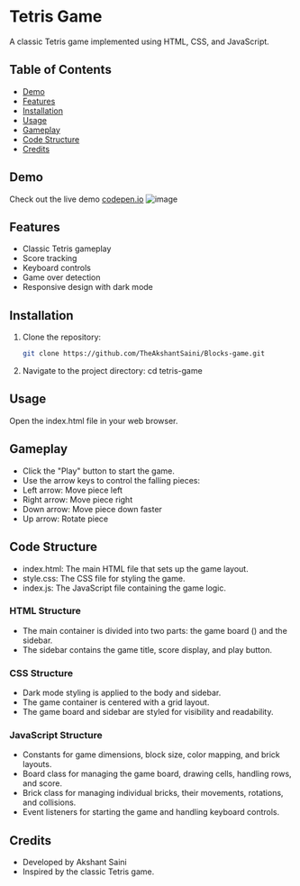 # Tetris Game

A classic Tetris game implemented using HTML, CSS, and JavaScript.

## Table of Contents

- [Demo](#demo)
- [Features](#features)
- [Installation](#installation)
- [Usage](#usage)
- [Gameplay](#gameplay)
- [Code Structure](#code-structure)
- [Credits](#credits)

## Demo

Check out the live demo <a href="https://codepen.io/TheAkshantSaini/full/PovXajP" target="blank">codepen.io</a>
![image](https://github.com/TheAkshantSaini/Blocks-game/assets/92256182/78481e71-c031-4a20-9f91-9b9797d7ef5f)


## Features

- Classic Tetris gameplay
- Score tracking
- Keyboard controls
- Game over detection
- Responsive design with dark mode

## Installation

1. Clone the repository:
   ```bash
   git clone https://github.com/TheAkshantSaini/Blocks-game.git
2. Navigate to the project directory:
   cd tetris-game

## Usage

Open the index.html file in your web browser.

## Gameplay

- Click the "Play" button to start the game.
- Use the arrow keys to control the falling pieces:
- Left arrow: Move piece left
- Right arrow: Move piece right
- Down arrow: Move piece down faster
- Up arrow: Rotate piece

## Code Structure

- index.html: The main HTML file that sets up the game layout.
- style.css: The CSS file for styling the game.
- index.js: The JavaScript file containing the game logic.
### HTML Structure
- The main container is divided into two parts: the game board (<canvas id="board">) and the sidebar.
- The sidebar contains the game title, score display, and play button.
### CSS Structure
- Dark mode styling is applied to the body and sidebar.
- The game container is centered with a grid layout.
- The game board and sidebar are styled for visibility and readability.
### JavaScript Structure
- Constants for game dimensions, block size, color mapping, and brick layouts.
- Board class for managing the game board, drawing cells, handling rows, and score.
- Brick class for managing individual bricks, their movements, rotations, and collisions.
- Event listeners for starting the game and handling keyboard controls.

## Credits

- Developed by Akshant Saini
- Inspired by the classic Tetris game.
